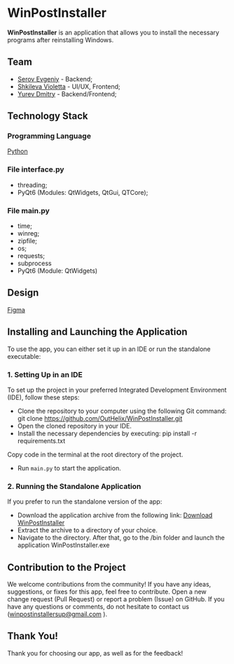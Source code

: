 # WinPostInstaller

**WinPostInstaller** is an application that allows you to install the necessary programs after reinstalling Windows.

## Team

+ [Serov Evgeniy](https://github.com/OutHelix) - Backend;
+ [Shkileva Violetta](https://github.com/vvvleva) - UI/UX, Frontend;
+ [Yurev Dmitry](https://github.com/dayerzz) - Backend/Frontend;

## Technology Stack

### Programming Language

[Python](https://www.python.org)

### File interface.py
+ threading;
+ PyQt6 (Modules: QtWidgets, QtGui, QTCore);
### File main.py
+ time;
+ winreg;
+ zipfile;
+ os;
+ requests;
+ subprocess
+ PyQt6 (Module: QtWidgets)
## Design

[Figma](https://www.figma.com/file/nyLfNlCOXG47v2MMvyyHQB/Untitled?type=design&node-id=0-1&mode=design)

## Installing and Launching the Application

To use the app, you can either set it up in an IDE or run the standalone executable:

### 1. Setting Up in an IDE

To set up the project in your preferred Integrated Development Environment (IDE), follow these steps:

- Clone the repository to your computer using the following Git command:
git clone https://github.com/OutHelix/WinPostInstaller.git
- Open the cloned repository in your IDE.
- Install the necessary dependencies by executing:
pip install -r requirements.txt

Copy code in the terminal at the root directory of the project.
- Run `main.py` to start the application.

### 2. Running the Standalone Application

If you prefer to run the standalone version of the app:

- Download the application archive from the following link: [Download WinPostInstaller](https://drive.google.com/file/d/12UHmVx3Be7huh5b8LLpil9-O92N3S-8z/view?usp=sharing)
- Extract the archive to a directory of your choice.
- Navigate to the directory. After that, go to the /bin folder and launch the application WinPostInstaller.exe

## Contribution to the Project

We welcome contributions from the community! If you have any ideas, suggestions, or fixes for this app, feel free to contribute. Open a new change request (Pull Request) or report a problem (Issue) on GitHub. If you have any questions or comments, do not hesitate to contact us (winpostinstallersup@gmail.com
).

## Thank You!

Thank you for choosing our app, as well as for the feedback!

